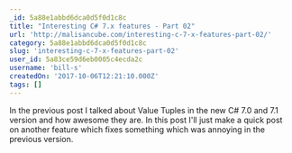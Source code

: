 ```yaml
---
_id: 5a88e1abbd6dca0d5f0d1c8c
title: "Interesting C# 7.x features - Part 02"
url: 'http://malisancube.com/interesting-c-7-x-features-part-02/'
category: 5a88e1abbd6dca0d5f0d1c8c
slug: 'interesting-c-7-x-features-part-02'
user_id: 5a83ce59d6eb0005c4ecda2c
username: 'bill-s'
createdOn: '2017-10-06T12:21:10.000Z'
tags: []
---
```


In the previous post I talked about Value Tuples in the new C# 7.0 and 7.1 version and how awesome they are. In this post I'll just make a quick post on another feature which fixes something which was annoying in the previous version.

